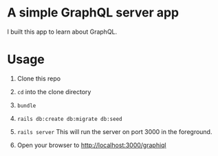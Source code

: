 # A simple GraphQL server app

I built this app to learn about GraphQL.

# Usage

1. Clone this repo

2. `cd` into the clone directory

3. `bundle`

4. `rails db:create db:migrate db:seed`

5. `rails server` This will run the server on port 3000 in the foreground.

6. Open your browser to [http://localhost:3000/graphiql](http://localhost:3000/graphiql)
